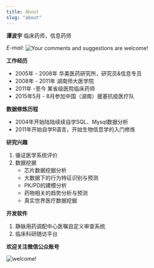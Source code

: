 ```yaml
---
title: About
slug: "about"
---
```


**谭波宇** 临床药师，信息药师

*E-mail*: <img src="../images/email.png" style="vertical-align: middle;" alt="Your comments and suggestions are welcome!" />

**工作经历**

*	2005年 - 2008年 华美医药研究所，研究员&信息专员
*	2008年 - 2011年 湖南师大医学院
*	2011年 -至今 某省级医院临床药师
*	2015年5月 - 8月参加中国（湖南）援塞抗疫医疗队

**数据修炼历程**

- 2004年开始陆陆续续自学SQL、Mysql数据分析
- 2011年开始自学R语言，开始生物信息学的入门修炼

**研究兴趣** 

1.  循证医学系统评价
2.  数据挖据
    - 芯片数据挖掘分析
    - 大数据下的行为特征识别与预测
    - PK/PD的建模分析
    - 药物相关的趋势分析与预测
    - 真实世界医疗数据挖掘

**开发软件**

1.  静脉用药调配中心医嘱自定义审查系统
2.  临床科研随访平台

**欢迎关注微信公众账号**

<img src="https://ws1.sinaimg.cn/large/8f5e6680gy1fmy31p3qitj207607674r.jpg" style="max-width:55%;" alt="welcome!" />